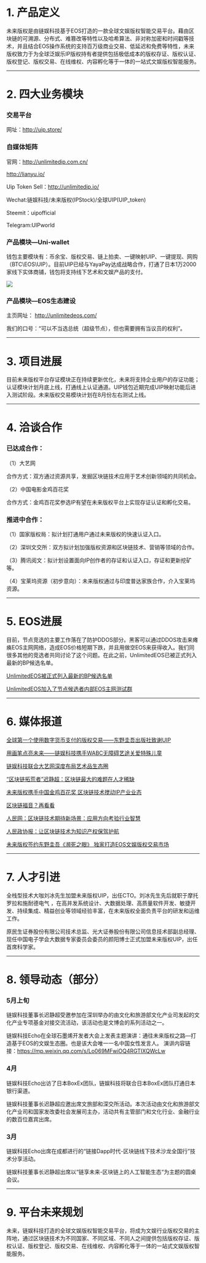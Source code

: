 # **1.   产品定义**

未来版权是由链娱科技基于EOS打造的一款全球文娱版权智能交易平台。藉由区块链的可溯源、分布式、难篡改等特性以及哈希算法、非对称加密和时间戳等技术，并且结合EOS操作系统的支持百万级商业交易、低延迟和免费等特性，未来版权致力于为全球泛娱乐IP版权持有者提供包括极低成本的版权存证、版权认证、版权登记、版权交易、在线维权、内容孵化等于一体的一站式文娱版权智能服务。

---

# **2.   四大业务模块**

### 交易平台

网址：http://uip.store/  

### 自媒体矩阵

官网：http://unlimitedip.com.cn/

http://lianyu.io/

Uip Token Sell：http://unlimitedip.io/

Wechat:链娱科技/未来版权(IPStock)/全球UIP(UIP_token)

Steemit：uipofficial

Telegram:UIPworld

### 产品模块—Uni-wallet

钱包主要模块有：币余宝、版权交易、链上拍卖、一键映射UIP、一键提现、网购（BTC\EOS\UIP）。目前UIP已经与YayaPay达成战略合作，打通了日本1万2000家线下实体商铺，钱包将支持线下艺术和文娱产品的支付。 

![](https://steemitimages.com/DQmc5sVWoTmeYVv7yZtqJUFV28QPRT6HvbD9mzhxAqDUWvS/image.png)

### 产品模块—EOS生态建设
主页网址： http://unlimitedeos.com/

我们的口号：“可以不当选总统（超级节点），但也需要拥有当议员的权利”。

____

# **3.  项目进展**

目前未来版权平台存证模块正在持续更新优化，未来将支持企业用户的存证功能；认证模块计划月底上线，打通线上认证通道。UIP钱包近期完成UIP映射功能后进入测试阶段。未来版权交易模块计划在8月份左右测试上线。

____

# **4.  洽谈合作**

### 已达成合作：

（1）大艺网

合作方式：双方通过资源共享，发掘区块链技术应用于艺术创新领域的共同机会。

（2）中国电影金鸡百花奖

  合作方式：金鸡百花奖参选IP有望在未来版权平台上实现存证认证和孵化交易。
  
### 推进中合作：

（1）国家版权局：拟计划打通用户通过未来版权的快速认证入口。

（2）深圳文交所：双方拟计划加强版权资源和区块链技术、营销等领域的合作。

（3）腾讯阅文：拟计划设置面向IP创作者的存证和认证入口，存证和更新挖矿等。

（4）宝莱坞资源（初步意向）：未来版权通过与印度普达家族合作，介入宝莱坞资源。

____


# **5.  EOS进展**

目前，节点竞选的主要工作落在了防护DDOS部分。黑客可以通过DDOS攻击来瘫痪EOS主网网络，造成EOS价格短期下跌，并且用做空EOS来获得收入。我们同很多其他的竞选者共同讨论了这个问题。在此之前，UnlimitedEOS已被正式列入最新的BP候选名单。
 
 [UnlimitedEOS被正式列入最新的BP候选名单](https://github.com/linkentertainments/Documentation/blob/master/UnlimitedEOS%E8%A2%AB%E6%AD%A3%E5%BC%8F%E5%88%97%E5%85%A5%E6%9C%80%E6%96%B0%E7%9A%84BP%E5%80%99%E9%80%89%E5%90%8D%E5%8D%95.md)
 
   [UnlimitedEOS加入了节点候选者内部EOS主网测试群
](https://github.com/linkentertainments/Documentation/blob/master/UnlimitedEOS%E5%8A%A0%E5%85%A5%E4%BA%86%E8%8A%82%E7%82%B9%E5%80%99%E9%80%89%E8%80%85%E5%86%85%E9%83%A8EOS%E4%B8%BB%E7%BD%91%E6%B5%8B%E8%AF%95%E7%BE%A4.md)

____

# **6.  媒体报道**
[全球第一个使用数字货币支付的版权交易——东野圭吾出版社致谢UIP ](http://www.greendeco.com.cn/?p=9287)

[用画笔点亮未来——链娱科技携手WABC无障碍艺途关爱特殊儿童](http://csgy.rmzxb.com.cn/c/2018-05-08/2046956.shtml)

[链娱科技联合大艺网深度布局艺术品生态圈](http://industry.caijing.com.cn/20180419/4439486.shtml)

[“区块链拓荒者”迟静超：区块链最大的难题在人才稀缺 ](http://finance.eastmoney.com/news/1355,20180409854376669.html)

[未来版权携手中国金鸡百花奖   区块链技术搅动IP产业业态](http://m.caijing.com.cn/api/show?contentid=4427389)

[区块链福音？再看看](http://baijiahao.baidu.com/s?id=1592229827351676719&wfr=spider&for=pc)

[人民网：区块链技术期待新场景：应用方向考验行业智慧](http://finance.people.com.cn/n1/2018/0115/c1004-29766159.html)

[人民政协报：让区块链技术为知识产权保驾护航](http://epaper.rmzxb.com.cn/detail.aspx?id=416492)

[未来版权签约东野圭吾《濒死之眼》 独家打造EOS文娱版权交易市场](http://tech.china.com/article/20170817/2017081750396.html)

____

# **7.  人才引进**
全栈型技术大咖刘冰先生加盟未来版权UIP，出任CTO。刘冰先生先后就职于摩托罗拉和施耐德电气 ，在高并发系统设计、大数据处理、高质量软件开发、敏捷开发、持续集成、精益创业等领域经验丰富，在未来版权全面负责平台的研发和运维工作。

原民生证券股份有限公司技术总监、光大证券股份有限公司信息技术部副总经理、现任中国电子学会大数据专家委员会委员的颜阳博士正式加盟未来版权UIP，出任首席科学家。

____

# **8.  领导动态（部分）**

### 5月上旬

链娱科技董事长迟静超受邀参加在深圳举办的由文化和旅游部文化产业司发起的文化产业专项基金对接交流活动，该活动也是文博会的系列活动之一。

链娱科技Echo在全球石墨烯开发者大会上发表主题演讲：通往未来版权之路—打造基于EOS的文娱生态圈。也是该大会唯一一名中国女性发言人。
演讲内容链接：https://mp.weixin.qq.com/s/Lo069MFwiOQ4RGTIXQWcLw

### 4月

链娱科技Echo出访了日本BoxEx团队，链娱科技将联合日本BoxEx团队打通日本银行渠道。

链娱科技董事长迟静超应邀出席文旅部和深交所活动。本次活动由文化和旅游部文化产业司和国家发改委社会发展司主办，活动共有主管部门和文化行业、金融行业的数百位嘉宾出席。

### 3月
链娱科技Echo出席在成都进行的“链接Dapp时代-区块链线下技术沙龙全国行”技术分享活动。

链娱科技董事长迟静超出席以“链享未来-区块链上的人工智能生态“为主题的圆桌会议。

____

# **9.  平台未来规划**

未来，链娱科技打造的全球文娱版权智能交易平台，将成为文娱行业版权交易的主阵地，通过区块链技术为不同国家、不同区域、不同人之间提供包括版权存证、版权认证、版权登记、版权交易、在线维权、内容孵化等于一体的一站式文娱版权智能服务。




